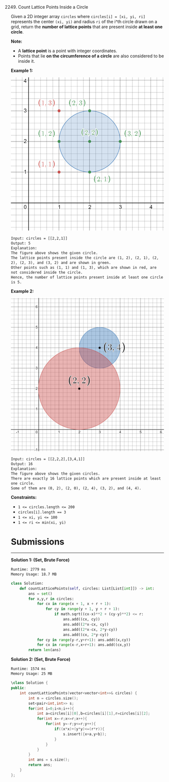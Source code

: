 2249. Count Lattice Points Inside a Circle

Given a 2D integer array `circles` where `circles[i] = [xi, yi, ri]` represents the center `(xi, yi)` and radius `ri` of the i^th circle drawn on a grid, return the **number of lattice points** that are present inside **at least one circle**.

**Note:**

* A **lattice point** is a point with integer coordinates.
* Points that lie **on the circumference of a circle** are also considered to be inside it.
 

**Example 1:**

![2249_exa-11.png](img/2249_exa-11.png)
```
Input: circles = [[2,2,1]]
Output: 5
Explanation:
The figure above shows the given circle.
The lattice points present inside the circle are (1, 2), (2, 1), (2, 2), (2, 3), and (3, 2) and are shown in green.
Other points such as (1, 1) and (1, 3), which are shown in red, are not considered inside the circle.
Hence, the number of lattice points present inside at least one circle is 5.
```

**Example 2:**

![2249_exa-22.png](img/2249_exa-22.png)
```
Input: circles = [[2,2,2],[3,4,1]]
Output: 16
Explanation:
The figure above shows the given circles.
There are exactly 16 lattice points which are present inside at least one circle. 
Some of them are (0, 2), (2, 0), (2, 4), (3, 2), and (4, 4).
```

**Constraints:**

* `1 <= circles.length <= 200`
* `circles[i].length == 3`
* `1 <= xi, yi <= 100`
* `1 <= ri <= min(xi, yi)`

# Submissions
---
**Solution 1: (Set, Brute Force)**
```
Runtime: 2779 ms
Memory Usage: 18.7 MB
```
```python
class Solution:
    def countLatticePoints(self, circles: List[List[int]]) -> int:
        ans = set()
        for x,y,r in circles:
            for cx in range(x + 1, x + r + 1):
                for cy in range(y + 1, y + r + 1):
                    if math.sqrt((cx-x)**2 + (cy-y)**2) <= r:
                        ans.add((cx, cy))
                        ans.add((2*x-cx, cy))
                        ans.add((2*x-cx, 2*y-cy))
                        ans.add((cx, 2*y-cy))
            for cy in range(y-r,y+r+1): ans.add((x,cy))
            for cx in range(x-r,x+r+1): ans.add((cx,y))
        return len(ans)
```

**Solution 2: (Set, Brute Force)**
```
Runtime: 1574 ms
Memory Usage: 25 MB
```
```c++
\class Solution {
public:
    int countLatticePoints(vector<vector<int>>& circles) {
        int n = circles.size();
        set<pair<int,int>> s;
        for(int i=0;i<n;i++){
            int a=circles[i][0],b=circles[i][1],r=circles[i][2];
            for(int x=-r;x<=r;x++){
                for(int y=-r;y<=r;y++){
                    if((x*x)+(y*y)<=(r*r)){
                        s.insert({x+a,y+b});
                    }
                }
            }
        }
        int ans = s.size();
        return ans;
    }
};
```
